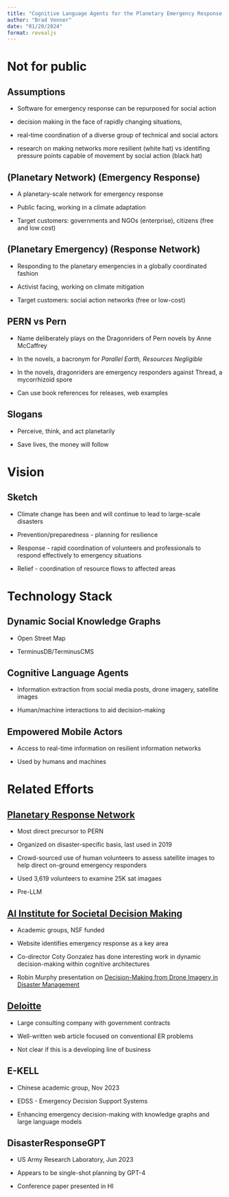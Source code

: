 ```yaml
---
title: "Cognitive Language Agents for the Planetary Emergency Response Network"
author: "Brad Venner"
date: "01/20/2024"
format: revealjs
---
```


# Not for public 

## Assumptions

- Software for emergency response can be repurposed for social action

- decision making in the face of rapidly changing situations, 

- real-time coordination of a diverse group of technical and social actors 

- research on making networks more resilient (white hat) vs identifing pressure points capable of movement by social action (black hat) 

## (Planetary Network) (Emergency Response) 

- A planetary-scale network for emergency response

- Public facing, working in a climate adaptation 

- Target customers: governments and NGOs (enterprise), citizens (free and low cost) 

## (Planetary Emergency) (Response Network)

- Responding to the planetary emergencies in a globally coordinated fashion

- Activist facing, working on climate mitigation

- Target customers: social action networks (free or low-cost) 

## PERN vs Pern

- Name deliberately plays on the Dragonriders of Pern novels by Anne McCaffrey 

- In the novels, a bacronym for *Parallel Earth, Resources Negligible*

- In the novels, dragonriders are emergency responders against Thread, a mycorrhizoid spore

- Can use book references for releases, web examples

## Slogans

- Perceive, think, and act planetarily

- Save lives, the money will follow 

# Vision

## Sketch

- Climate change has been and will continue to lead to large-scale disasters

- Prevention/preparedness - planning for resilience

- Response - rapid coordination of volunteers and professionals to respond effectively to emergency situations

- Relief - coordination of resource flows to affected areas

# Technology Stack

## Dynamic Social Knowledge Graphs

- Open Street Map

- TerminusDB/TerminusCMS 

## Cognitive Language Agents

- Information extraction from social media posts, drone imagery, satellite images

- Human/machine interactions to aid decision-making

## Empowered Mobile Actors

- Access to real-time information on resilient information networks 

- Used by humans and machines

# Related Efforts

## [Planetary Response Network](https://www.zooniverse.org/projects/mrniaboc/planetary-response-network-hurricane-dorian)

- Most direct precursor to PERN

- Organized on disaster-specific basis, last used in 2019

- Crowd-sourced use of human volunteers to assess satellite images to help direct on-ground emergency responders

- Used 3,619 volunteers to examine 25K sat imagaes

- Pre-LLM

## [AI Institute for Societal Decision Making](https://www.cmu.edu/ai-sdm/)

- Academic groups, NSF funded 

- Website identifies emergency response as a key area

- Co-director Coty Gonzalez has done interesting work in dynamic decision-making within cognitive architectures

- Robin Murphy presentation on [Decision-Making from Drone Imagery in Disaster Management](https://www.youtube.com/watch?v=xTnFGZsKl34&t=66s)

## [Deloitte](https://www2.deloitte.com/us/en/insights/industry/public-sector/automation-and-generative-ai-in-government/leveraging-ai-in-emergency-management-and-crisis-response.html)

- Large consulting company with government contracts

- Well-written web article focused on conventional ER problems

- Not clear if this is a developing line of business

## E-KELL

- Chinese academic group, Nov 2023

- EDSS - Emergency Decision Support Systems 

- Enhancing emergency decision-making with knowledge graphs and large language models

## DisasterResponseGPT

- US Army Research Laboratory, Jun 2023

- Appears to be single-shot planning by GPT-4

- Conference paper presented in HI

